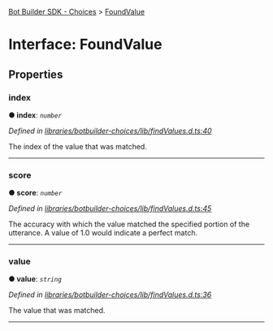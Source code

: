 [Bot Builder SDK - Choices](../README.md) > [FoundValue](../interfaces/botbuilder_choices.foundvalue.md)



# Interface: FoundValue


## Properties
<a id="index"></a>

###  index

**●  index**:  *`number`* 

*Defined in [libraries/botbuilder-choices/lib/findValues.d.ts:40](https://github.com/Microsoft/botbuilder-js/blob/5422076/libraries/botbuilder-choices/lib/findValues.d.ts#L40)*



The index of the value that was matched.




___

<a id="score"></a>

###  score

**●  score**:  *`number`* 

*Defined in [libraries/botbuilder-choices/lib/findValues.d.ts:45](https://github.com/Microsoft/botbuilder-js/blob/5422076/libraries/botbuilder-choices/lib/findValues.d.ts#L45)*



The accuracy with which the value matched the specified portion of the utterance. A value of 1.0 would indicate a perfect match.




___

<a id="value"></a>

###  value

**●  value**:  *`string`* 

*Defined in [libraries/botbuilder-choices/lib/findValues.d.ts:36](https://github.com/Microsoft/botbuilder-js/blob/5422076/libraries/botbuilder-choices/lib/findValues.d.ts#L36)*



The value that was matched.




___


